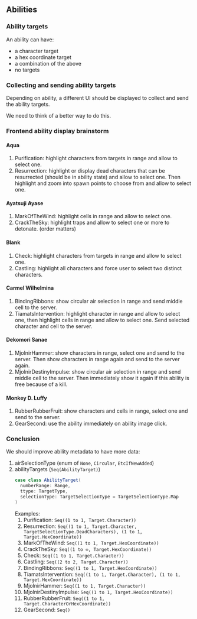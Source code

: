 ## Abilities
### Ability targets
An ability can have:
- a character target
- a hex coordinate target
- a combination of the above
- no targets
### Collecting and sending ability targets
Depending on ability, a different UI should be displayed to collect and send the ability targets.

We need to think of a better way to do this.

### Frontend ability display brainstorm
#### Aqua
1. Purification: highlight characters from targets in range and allow to select one.
2. Resurrection: highlight or display dead characters that can be resurrected (should be in ability state) and allow to select one.
Then highlight and zoom into spawn points to choose from and allow to select one.
#### Ayatsuji Ayase
1. MarkOfTheWind: highlight cells in range and allow to select one.
2. CrackTheSky: highlight traps and allow to select one or more to detonate. (order matters)
#### Blank
1. Check: highlight characters from targets in range and allow to select one.
2. Castling: highlight all characters and force user to select two distinct characters.
#### Carmel Wilhelmina
1. BindingRibbons: show circular air selection in range and send middle cell to the server.
2. TiamatsIntervention: highlight character in range and allow to select one, then highlight cells in range and allow to select one.
Send selected character and cell to the server.
#### Dekomori Sanae
1. MjolnirHammer: show characters in range, select one and send to the server.
Then show characters in range again and send to the server again.
2. MjolnirDestinyImpulse: show circular air selection in range and send middle cell to the server.
Then immediately show it again if this ability is free because of a kill.
#### Monkey D. Luffy
1. RubberRubberFruit: show characters and cells in range, select one and send to the server.
2. GearSecond: use the ability immediately on ability image click.

### Conclusion
We should improve ability metadata to have more data:
1. airSelectionType (enum of `None`, `Circular`, `EtcIfNewAdded`)
2. abilityTargets (`Seq(AbilityTarget)`)
    ```scala
    case class AbilityTarget(
      numberRange: Range,
      ttype: TargetType,
      selectionType: TargetSelectionType = TargetSelectionType.Map
    )
    ```
   Examples:
   1. Purification: `Seq((1 to 1, Target.Character))`
   2. Resurrection: `Seq((1 to 1, Target.Character, TargetSelectionType.DeadCharacters), (1 to 1, Target.HexCoordinate))`
   3. MarkOfTheWind: `Seq((1 to 1, Target.HexCoordinate))`
   4. CrackTheSky: `Seq((1 to ∞, Target.HexCoordinate))`
   5. Check: `Seq((1 to 1, Target.Character))`
   6. Castling: `Seq((2 to 2, Target.Character))`
   7. BindingRibbons: `Seq((1 to 1, Target.HexCoordinate))`
   8. TiamatsIntervention: `Seq((1 to 1, Target.Character), (1 to 1, Target.HexCoordinate))`
   9. MjolnirHammer: `Seq((1 to 1, Target.Character))`
   10. MjolnirDestinyImpulse: `Seq((1 to 1, Target.HexCoordinate))`
   11. RubberRubberFruit: `Seq((1 to 1, Target.CharacterOrHexCoordinate))`
   12. GearSecond: `Seq()`